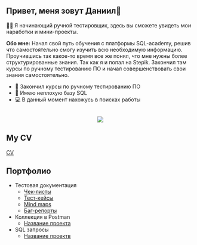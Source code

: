  
## Привет, меня зовут Даниил👋

👨‍🎓 Я начинающий ручной тестировщик, здесь вы сможете увидеть мои наработки и мини-проекты.

<b>Обо мне:</b>
Начал свой путь обучения с платформы SQL-academy, решив что самостоятельно смогу изучить всю необходимую информацию. Проучившись так какое-то время все же понял, что мне нужны более структурированные знания. Так как я и попал на Stepik.
Закончил там курсы по ручному тестированию ПО и начал совершенствовать свои знания самостоятельно.
* 📢 Закончил курсы по ручному тестированию ПО
* 🎒 Имею неплохую базу SQL
* 💻 В данный момент нахожусь в поисках работы

<br clear="both">

<div align="center">
<a href="https://t.me/ramz1ksf" target="_blank">
    <img src="https://img.shields.io/badge/Telegram-blue?style=for-the-badge&logo=telegram&labelColor=black" />
  </a> 
</div>


## My CV

[CV](https://docs.google.com/document/d/1Axs0Wb0PsQOIPyRWzT5wFUQHiYBNIdewCV_weQLm-r8/edit?tab=t.0)

## Портфолио 
- Тестовая документация
  -  [Чек-листы](https://docs.google.com/spreadsheets/d/1R4CfP9SLC7MfkSooVgBdld2kVBRX7i1YRglliVdBeGo/edit?gid=0#gid=0)
  -  [Тест-кейсы](https://ссылочку_сюда)
  -  [Mind maps](https://ссылочку_сюда)
  -  [Баг-репорты](https://ссылочку_сюда)
- Коллекция в Postman 
  -  [Название проекта](https://ссылочку_сюда)
- SQL запросы 
  -  [Название проектв](https://ссылочку_сюда)
